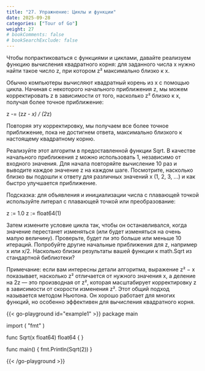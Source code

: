 ```yaml
---
title: "27. Упражнение: Циклы и функции"
date: 2025-09-28
categories: ["Tour of Go"]
weight: 27
# bookComments: false
# bookSearchExclude: false
---
```


Чтобы попрактиковаться с функциями и циклами, давайте реализуем функцию вычисления квадратного корня: для заданного числа x нужно найти такое число z, при котором z² максимально близко к x.

Обычно компьютеры вычисляют квадратный корень из x с помощью цикла. Начиная с некоторого начального приближения z, мы можем корректировать z в зависимости от того, насколько z² близко к x, получая более точное приближение:

z -= (z*z - x) / (2*z)

Повторяя эту корректировку, мы получаем все более точное приближение, пока не достигнем ответа, максимально близкого к настоящему квадратному корню.

Реализуйте этот алгоритм в предоставленной функции Sqrt. В качестве начального приближения z можно использовать 1, независимо от входного значения. Для начала повторяйте вычисление 10 раз и выводите каждое значение z на каждом шаге. Посмотрите, насколько близко вы подошли к ответу для различных значений x (1, 2, 3, ...) и как быстро улучшается приближение.

Подсказка: для объявления и инициализации числа с плавающей точкой используйте литерал с плавающей точкой или преобразование:

z := 1.0
z := float64(1)

Затем измените условие цикла так, чтобы он останавливался, когда значение перестанет изменяться (или будет изменяться на очень малую величину). Проверьте, будет ли это больше или меньше 10 итераций. Попробуйте другие начальные приближения для z, например x или x/2. Насколько близки результаты вашей функции к math.Sqrt из стандартной библиотеки?

Примечание: если вам интересны детали алгоритма, выражение z² − x показывает, насколько z² отличается от нужного значения x, а деление на 2z — это производная от z², которая масштабирует корректировку z в зависимости от скорости изменения z². Этот общий подход называется методом Ньютона. Он хорошо работает для многих функций, но особенно эффективен для вычисления квадратного корня.

{{< go-playground id="example1" >}}
package main

import (
    "fmt"
)

func Sqrt(x float64) float64 {
}

func main() {
    fmt.Println(Sqrt(2))
}



{{< /go-playground >}} 